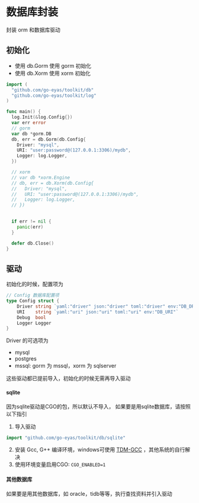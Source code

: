 # 数据库封装

封装 orm 和数据库驱动

## 初始化

 * 使用 db.Gorm 使用 gorm 初始化
 * 使用 db.Xorm 使用 xorm 初始化

```go
import (
  "github.com/go-eyas/toolkit/db"
  "github.com/go-eyas/toolkit/log"
)

func main() {
  log.Init(&log.Config{})
  var err error
  // gorm
  var db *gorm.DB
  db, err = db.Gorm(db.Config{
    Driver: "mysql",
    URI: "user:password@(127.0.0.1:3306)/mydb",
    Logger: log.Logger,
  })

  // xorm
  // var db *xorm.Engine
  // db, err = db.Xorm(db.Config{
  //   Driver: "mysql",
  //   URI: "user:password@(127.0.0.1:3306)/mydb",
  //   Logger: log.Logger,
  // })
  

  if err != nil {
    panic(err)
  }

  defer db.Close()
}
```

## 驱动 

初始化的时候，配置项为 

```go
// Config 数据库配置项
type Config struct {
	Driver string `yaml:"driver" json:"driver" toml:"driver" env:"DB_DRIVER"`
	URI    string `yaml:"uri" json:"uri" toml:"uri" env:"DB_URI"`
	Debug  bool
	Logger Logger
}
```

Driver 的可选项为 

 * mysql
 * postgres
 * mssql: gorm 为 mssql，xorm 为 sqlserver

这些驱动都已提前导入，初始化的时候无需再导入驱动

#### sqlite

因为sqlite驱动是CGO的包，所以默认不导入， 如果要是用sqlite数据库，请按照以下指引

1. 导入驱动
  ```go
  import "github.com/go-eyas/toolkit/db/sqlite"
  ```
2. 安装 Gcc, G++ 编译环境，windows可使用 [TDM-GCC](http://tdm-gcc.tdragon.net/download) ，其他系统的自行解决
3. 使用环境变量启用CGO: `CGO_ENABLED=1`

#### 其他数据库

如果要是用其他数据库，如 oracle，tidb等等，执行查找资料并引入驱动